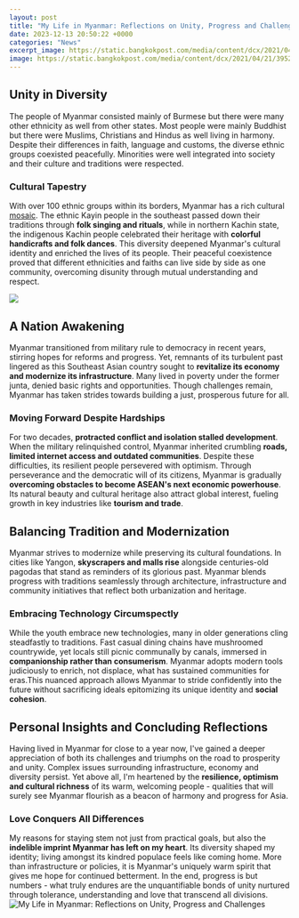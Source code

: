```yaml
---
layout: post
title: "My Life in Myanmar: Reflections on Unity, Progress and Challenges"
date: 2023-12-13 20:50:22 +0000
categories: "News"
excerpt_image: https://static.bangkokpost.com/media/content/dcx/2021/04/21/3952519.jpg
image: https://static.bangkokpost.com/media/content/dcx/2021/04/21/3952519.jpg
---
```


## Unity in Diversity  
The people of Myanmar consisted mainly of Burmese but there were many other ethnicity as well from other states. Most people were mainly Buddhist but there were Muslims, Christians and Hindus as well living in harmony. Despite their differences in faith, language and customs, the diverse ethnic groups coexisted peacefully. Minorities were well integrated into society and their culture and traditions were respected.   
### Cultural Tapestry  
With over 100 ethnic groups within its borders, Myanmar has a rich cultural [mosaic](https://travelokla.github.io/2024-01-07-le-cauchemar-norv-xe9gien-l-histoire-v-xe9cue-d-un-voyage-en-norv-xe8ge/). The ethnic Kayin people in the southeast passed down their traditions through **folk singing and rituals**, while in northern Kachin state, the indigenous Kachin people celebrated their heritage with **colorful handicrafts and folk dances**. This diversity deepened Myanmar's cultural identity and enriched the lives of its people. Their peaceful coexistence proved that different ethnicities and faiths can live side by side as one community, overcoming disunity through mutual understanding and respect.   

![](https://3.bp.blogspot.com/-eiSxbitc0_I/V43_ZLICATI/AAAAAAAADTs/HKRLw61eGM4ryHZw5bip0gnTwnfhbHhMgCLcB/s1600/IMG_9925-2.jpg)
## A Nation Awakening  
Myanmar transitioned from military rule to democracy in recent years, stirring hopes for reforms and progress. Yet, remnants of its turbulent past lingered as this Southeast Asian country sought to **revitalize its economy and modernize its infrastructure**. Many lived in poverty under the former junta, denied basic rights and opportunities. Though challenges remain, Myanmar has taken strides towards building a just, prosperous future for all.
### Moving Forward Despite Hardships  
For two decades, **protracted conflict and isolation stalled development**. When the military relinquished control, Myanmar inherited crumbling **roads, limited internet access and outdated communities**. Despite these difficulties, its resilient people persevered with optimism. Through perseverance and the democratic will of its citizens, Myanmar is gradually **overcoming obstacles to become ASEAN's next economic powerhouse**. Its natural beauty and cultural heritage also attract global interest, fueling growth in key industries like **tourism and trade**.   
## Balancing Tradition and Modernization
Myanmar strives to modernize while preserving its cultural foundations. In cities like Yangon, **skyscrapers and malls rise** alongside centuries-old pagodas that stand as reminders of its glorious past. Myanmar blends progress with traditions seamlessly through architecture, infrastructure and community initiatives that reflect both urbanization and heritage. 
### Embracing Technology Circumspectly
While the youth embrace new technologies, many in older generations cling steadfastly to traditions. Fast casual dining chains have mushroomed countrywide, yet locals still picnic communally by canals, immersed in **companionship rather than consumerism**. Myanmar adopts modern tools judiciously to enrich, not displace, what has sustained communities for eras.This nuanced approach allows Myanmar to stride confidently into the future without sacrificing ideals epitomizing its unique identity and **social cohesion**.
## Personal Insights and Concluding Reflections
Having lived in Myanmar for close to a year now, I've gained a deeper appreciation of both its challenges and triumphs on the road to prosperity and unity. Complex issues surrounding infrastructure, economy and diversity persist. Yet above all, I'm heartened by the **resilience, optimism and cultural richness** of its warm, welcoming people - qualities that will surely see Myanmar flourish as a beacon of harmony and progress for Asia.
### Love Conquers All Differences 
My reasons for staying stem not just from practical goals, but also the **indelible imprint Myanmar has left on my heart**. Its diversity shaped my identity; living amongst its kindred populace feels like coming home. More than infrastructure or policies, it is Myanmar's uniquely warm spirit that gives me hope for continued betterment. In the end, progress is but numbers - what truly endures are the unquantifiable bonds of unity nurtured through tolerance, understanding and love that transcend all divisions.
![My Life in Myanmar: Reflections on Unity, Progress and Challenges](https://static.bangkokpost.com/media/content/dcx/2021/04/21/3952519.jpg)